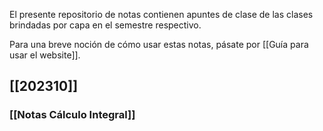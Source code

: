El presente repositorio de notas contienen apuntes de clase de las clases brindadas por capa en el semestre respectivo.

Para una breve noción de cómo usar estas notas, pásate por [[Guía para usar el website]].

## [[202310]]

### [[Notas Cálculo Integral]]






